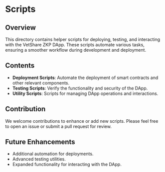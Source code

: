 # Scripts

## Overview
This directory contains helper scripts for deploying, testing, and interacting with the VetShare ZKP DApp. These scripts automate various tasks, ensuring a smoother workflow during development and deployment.

## Contents
- **Deployment Scripts**: Automate the deployment of smart contracts and other relevant components.
- **Testing Scripts**: Verify the functionality and security of the DApp.
- **Utility Scripts**: Scripts for managing DApp operations and interactions.

## Contribution
We welcome contributions to enhance or add new scripts. Please feel free to open an issue or submit a pull request for review.

## Future Enhancements
- Additional automation for deployments.
- Advanced testing utilities.
- Expanded functionality for interacting with the DApp.
